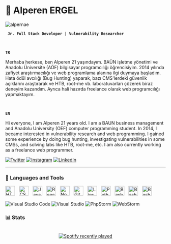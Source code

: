 # 👾 Alperen ERGEL

<p align="left"> <img src="https://komarev.com/ghpvc/?username=tubakvgc" alt="alpernae" /> </p>

**` Jr. Full Stack Developer | Vulnerability Researcher`**


<br>

<strong>`TR`</strong>

Merhaba herkese, ben Alperen 21 yaşındayım. BAÜN işletme yönetimi ve Anadolu Üniversite (AÖF) bilgisayar programcılığı öğrencisiyim. 2014 yılında zafiyet araştırmacılığı ve web programlama alanına ilgi duymaya başladım. Hata ödül avcılığı (Bug Hunting) yaparak, bazı CMS'lerdeki güvenlik açıklarını araştırarak ve HTB, root-me vb. laboratuvarları çözerek biraz deneyim kazandım. Ayrıca hali hazırda freelance olarak web programcılığı yapmaktayım.

<br>


<strong>`EN`</strong>

Hi everyone, I am Alperen 21 years old. I am a BAUN business management and Anadolu University (OEF) computer programming student. In 2014, I became interested in vulnerability research and web programming. I gained some experience by doing bug hunting, investigating vulnerabilities in some CMSs, and solving labs like HTB, root-me, etc. I am also currently working as a freelance web programmer.

<a href="https://twitter.com/alpernae">![Twitter](https://img.shields.io/badge/Twitter-%231DA1F2.svg?style=for-the-badge&logo=Twitter&logoColor=white)</a>
<a href="https://instagram.com/alpernae">![Instagram](https://img.shields.io/badge/Instagram-%23E4405F.svg?style=for-the-badge&logo=Instagram&logoColor=white)</a>
<a href="[https://instagram.com/alpernae](https://www.linkedin.com/in/alperenae/)">![LinkedIn](https://img.shields.io/badge/linkedin-%230077B5.svg?style=for-the-badge&logo=linkedin&logoColor=white)</a>





---

### 🧰 Languages and Tools


<img align="left" alt="HTML" width="30px" style="padding-right:10px;" src="https://cdn.jsdelivr.net/gh/devicons/devicon/icons/html5/html5-plain.svg" />
<img align="left" alt="CSS" width="30px" style="padding-right:10px;" src="https://cdn.jsdelivr.net/gh/devicons/devicon/icons/css3/css3-plain.svg" />
<img align="left" alt="JavaScript" width="30px" style="padding-right:10px;" src="https://cdn.jsdelivr.net/gh/devicons/devicon/icons/javascript/javascript-plain.svg" />
<img align="left" alt="React" width="30px" style="padding-right:10px;" src="https://cdn.jsdelivr.net/gh/devicons/devicon/icons/react/react-original.svg" />
<img align="left" alt="NodeJS" width="30px" style="padding-right:10px;" src="https://cdn.jsdelivr.net/gh/devicons/devicon/icons/nodejs/nodejs-original.svg" />
<img align="left" alt="Git" width="30px" style="padding-right:10px;" src="https://cdn.jsdelivr.net/gh/devicons/devicon/icons/git/git-original.svg" />
<img align="left" alt="Linux" width="30px" style="padding-right:10px;" src="https://cdn.jsdelivr.net/gh/devicons/devicon/icons/linux/linux-original.svg" />
<img align="left" alt="Python" width="30px" style="padding-right:10px;" src="https://cdn.jsdelivr.net/gh/devicons/devicon/icons/python/python-plain.svg" />
<img align="left" alt="Bash" width="30px" style="padding-right:10px;" src="https://cdn.jsdelivr.net/gh/devicons/devicon/icons/php/php-original.svg" />
<img align="left" alt="Bash" width="30px" style="padding-right:10px;" src="https://cdn.jsdelivr.net/gh/devicons/devicon/icons/mysql/mysql-original.svg" />
<img align="left" alt="Bash" width="30px" style="padding-right:10px;" src="https://cdn.jsdelivr.net/gh/devicons/devicon/icons/mongodb/mongodb-original.svg" />
<br/><br/>

![Visual Studio Code](https://img.shields.io/badge/Visual%20Studio%20Code-0078d7.svg?style=for-the-badge&logo=visual-studio-code&logoColor=white)
![Visual Studio](https://img.shields.io/badge/Visual%20Studio-5C2D91.svg?style=for-the-badge&logo=visual-studio&logoColor=white)
![PhpStorm](https://img.shields.io/badge/phpstorm-143?style=for-the-badge&logo=phpstorm&logoColor=black&color=black&labelColor=darkorchid)
![WebStorm](https://img.shields.io/badge/webstorm-143?style=for-the-badge&logo=webstorm&logoColor=white&color=black)


### 📊 Stats

<br>
<div align="center">
  <a href="https://open.spotify.com/user/nn0ml58k1umonv0p3o63rozce">
    <img src="https://spotify-recently-played-readme.vercel.app/api?count=10&unique=true" alt="Spotify recently played"  />
  </a>
</div>

###
